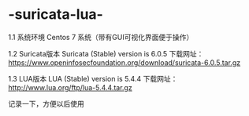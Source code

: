 # -suricata-lua-
1.1	系统环境
Centos 7 系统（带有GUI可视化界面便于操作）



1.2	Suricata版本
Suricata (Stable) version is 6.0.5
下载网址：
https://www.openinfosecfoundation.org/download/suricata-6.0.5.tar.gz



1.3	LUA版本
LUA (Stable) version is 5.4.4
下载网址：
http://www.lua.org/ftp/lua-5.4.4.tar.gz



记录一下，方便以后使用

